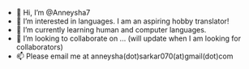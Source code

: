- 👋 Hi, I’m @Anneysha7
- 👀 I’m interested in languages. I am an aspiring hobby translator!
- 🌱 I’m currently learning human and computer languages.
- 💞️ I’m looking to collaborate on ... (will update when I am looking for collaborators)
- 📫 Please email me at anneysha(dot)sarkar070(at)gmail(dot)com

<!---
Anneysha7/Anneysha7 is a ✨ special ✨ repository because its `README.md` (this file) appears on your GitHub profile.
You can click the Preview link to take a look at your changes.
--->
